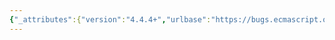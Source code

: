 ```yaml
---
{"_attributes":{"version":"4.4.4+","urlbase":"https://bugs.ecmascript.org/","maintainer":"dherman@mozilla.com"},"bug":{"bug_id":3755,"creation_ts":"2015-02-05 13:10:00 -0800","short_desc":"Table 5 — Essential Internal Methods: Inconsistent use of third person singular","delta_ts":"2015-02-12 12:17:43 -0800","product":"Draft for 6th Edition","component":"editorial issue","version":"Rev 32: February 2, 2015 Draft","rep_platform":"All","op_sys":"All","bug_status":"RESOLVED","resolution":"FIXED","priority":"Normal","bug_severity":"normal","everconfirmed":true,"reporter":{"uid":"andrebargull","name":"André Bargull"},"assigned_to":{"uid":"allen","name":"Allen Wirfs-Brock"},"long_desc":[{"commentid":12125,"comment_count":0,"who":{"uid":"andrebargull","name":"André Bargull"},"bug_when":"2015-02-05 13:10:29 -0800","thetext":"Table 5 — Essential Internal Methods\n\nDescription column:\n\nThird person singular is used inconsistently. \n\nFor example:\n\n[[GetOwnProperty]]:  Returns the Property Descriptor for ...\n[[HasProperty]]:  Returns a Boolean value ...\n[[Get]]:  Return the value of ...\n[[DefineOwnProperty]:  Return true if that ..."},{"commentid":12170,"comment_count":1,"who":{"uid":"allen","name":"Allen Wirfs-Brock"},"bug_when":"2015-02-05 15:51:37 -0800","thetext":"fixed in rev33 editor's draft"},{"commentid":12472,"comment_count":2,"who":{"uid":"allen","name":"Allen Wirfs-Brock"},"bug_when":"2015-02-12 12:17:43 -0800","thetext":"fixed in rev33"}]}}
---
```

